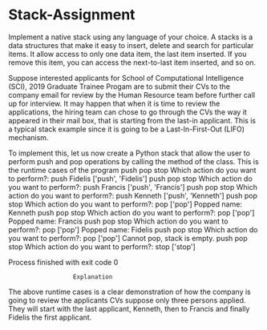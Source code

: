 # Stack-Assignment
Implement a native stack using any language of your choice.
A stacks is a data structures that make it easy to insert, delete and search for particular items. It allow access to only one data item, the last item inserted. If you remove this item, you can access the next-to-last item inserted, and so on.

Suppose interested applicants for School of Computational Intelligence (SCI), 2019 Graduate Trainee Progam are to submit their CVs to the company email for review by the Human Resource team before further call up for interview. It may happen that when it is time to review the applications, the hiring team can chose to go through the CVs the way it appeared in their mail box, that is starting from the last-in applicant. This is a typical stack example since it is going to be a Last-In-First-Out (LIFO) mechanism.

To implement this, let us now create a Python stack that allow the user to perform push and pop operations by calling the method of the class.
This is the runtime cases of the program
push <name>
pop
stop
Which action do you want to perform?: push Fidelis
['push', 'Fidelis']
push <name>
pop
stop
Which action do you want to perform?: push Francis
['push', 'Francis']
push <name>
pop
stop
Which action do you want to perform?: push Kenneth
['push', 'Kenneth']
push <name>
pop
stop
Which action do you want to perform?: pop
['pop']
Popped name:  Kenneth
push <name>
pop
stop
Which action do you want to perform?: pop
['pop']
Popped name:  Francis
push <name>
pop
stop
Which action do you want to perform?: pop
['pop']
Popped name:  Fidelis
push <name>
pop
stop
Which action do you want to perform?: pop
['pop']
Cannot pop, stack is empty.
push <name>
pop
stop
Which action do you want to perform?: stop
['stop']

Process finished with exit code 0

                      Explanation
The above runtime cases is a clear demonstration of how the company is going to review the applicants CVs suppose only three persons applied. They will start with the last applicant, Kenneth, then to Francis and finally Fidelis the first applicant.
